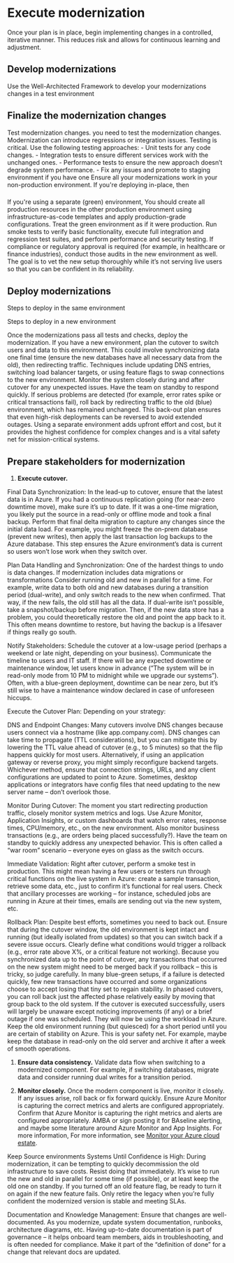 # Execute modernization

Once your plan is in place, begin implementing changes in a controlled, iterative manner. This reduces risk and allows for continuous learning and adjustment.

## Develop modernizations

Use the Well-Architected Framework to develop your modernizations changes in a test environment

## Finalize the modernization changes

Test modernization changes. you need to test the modernization changes. Modernization can introduce regressions or integration issues. Testing is critical. Use the following testing approaches:
    - Unit tests for any code changes.
    - Integration tests to ensure different services work with the unchanged ones.
    - Performance tests to ensure the new approach doesn’t degrade system performance.
    - Fix any issues and promote to staging environment if you have one
Ensure all your modernizations work in your non-production environment. If you're deploying in-place, then

### 
If you're using a separate (green) environment, You should create all production resources in the other production environment using infrastructure-as-code templates and apply production-grade configurations. Treat the green environment as if it were production. Run smoke tests to verify basic functionality, execute full integration and regression test suites, and perform performance and security testing. If compliance or regulatory approval is required (for example, in healthcare or finance industries), conduct those audits in the new environment as well. The goal is to vet the new setup thoroughly while it’s not serving live users so that you can be confident in its reliability.

## Deploy modernizations

Steps to deploy in the same environment

Steps to deploy in a new environment

Once the modernizations pass all tests and checks, deploy the modernization. If you have a new environment, plan the cutover to switch users and data to this environment. This could involve synchronizing data one final time (ensure the new databases have all necessary data from the old), then redirecting traffic. Techniques include updating DNS entries, switching load balancer targets, or using feature flags to swap connections to the new environment. Monitor the system closely during and after cutover for any unexpected issues. Have the team on standby to respond quickly. If serious problems are detected (for example, error rates spike or critical transactions fail), roll back by redirecting traffic to the old (blue) environment, which has remained unchanged. This back-out plan ensures that even high-risk deployments can be reversed to avoid extended outages.
Using a separate environment adds upfront effort and cost, but it provides the highest confidence for complex changes and is a vital safety net for mission-critical systems.

## Prepare stakeholders for modernization

1. **Execute cutover.**


Final Data Synchronization: In the lead-up to cutover, ensure that the latest data is in Azure. If you had a continuous replication going (for near-zero downtime move), make sure it’s up to date. If it was a one-time migration, you likely put the source in a read-only or offline mode and took a final backup. Perform that final delta migration to capture any changes since the initial data load. For example, you might freeze the on-prem database (prevent new writes), then apply the last transaction log backups to the Azure database. This step ensures the Azure environment’s data is current so users won’t lose work when they switch over. 

Plan Data Handling and Synchronization: One of the hardest things to undo is data changes. If modernization includes data migrations or transformations Consider running old and new in parallel for a time. For example, write data to both old and new databases during a transition period (dual-write), and only switch reads to the new when confirmed. That way, if the new fails, the old still has all the data. If dual-write isn’t possible, take a snapshot/backup before migration. Then, if the new data store has a problem, you could theoretically restore the old and point the app back to it. This often means downtime to restore, but having the backup is a lifesaver if things really go south.

Notify Stakeholders: Schedule the cutover at a low-usage period (perhaps a weekend or late night, depending on your business). Communicate the timeline to users and IT staff. If there will be any expected downtime or maintenance window, let users know in advance (“The system will be in read-only mode from 10 PM to midnight while we upgrade our systems”). Often, with a blue-green deployment, downtime can be near zero, but it’s still wise to have a maintenance window declared in case of unforeseen hiccups.

Execute the Cutover Plan: Depending on your strategy:

DNS and Endpoint Changes: Many cutovers involve DNS changes because users connect via a hostname (like app.company.com). DNS changes can take time to propagate (TTL considerations), but you can mitigate this by lowering the TTL value ahead of cutover (e.g., to 5 minutes) so that the flip happens quickly for most users. Alternatively, if using an application gateway or reverse proxy, you might simply reconfigure backend targets. Whichever method, ensure that connection strings, URLs, and any client configurations are updated to point to Azure. Sometimes, desktop applications or integrators have config files that need updating to the new server name – don’t overlook those.

Monitor During Cutover: The moment you start redirecting production traffic, closely monitor system metrics and logs. Use Azure Monitor, Application Insights, or custom dashboards that watch error rates, response times, CPU/memory, etc., on the new environment. Also monitor business transactions (e.g., are orders being placed successfully?). Have the team on standby to quickly address any unexpected behavior. This is often called a “war room” scenario – everyone eyes on glass as the switch occurs.

Immediate Validation: Right after cutover, perform a smoke test in production. This might mean having a few users or testers run through critical functions on the live system in Azure: create a sample transaction, retrieve some data, etc., just to confirm it’s functional for real users. Check that ancillary processes are working – for instance, scheduled jobs are running in Azure at their times, emails are sending out via the new system, etc.

Rollback Plan: Despite best efforts, sometimes you need to back out. Ensure that during the cutover window, the old environment is kept intact and running (but ideally isolated from updates) so that you can switch back if a severe issue occurs. Clearly define what conditions would trigger a rollback (e.g., error rate above X%, or a critical feature not working). Because you synchronized data up to the point of cutover, any transactions that occurred on the new system might need to be merged back if you rollback – this is tricky, so judge carefully. In many blue-green setups, if a failure is detected quickly, few new transactions have occurred and some organizations choose to accept losing that tiny set to regain stability. In phased cutovers, you can roll back just the affected phase relatively easily by moving that group back to the old system.
If the cutover is executed successfully, users will largely be unaware except noticing improvements (if any) or a brief outage if one was scheduled. They will now be using the workload in Azure. Keep the old environment running (but quiesced) for a short period until you are certain of stability on Azure. This is your safety net. For example, maybe keep the database in read-only on the old server and archive it after a week of smooth operations.

1. **Ensure data consistency.** Validate data flow when switching to a modernized component. For example, if switching databases, migrate data and consider running dual writes for a transition period.


1. **Monitor closely.** Once the modern component is live, monitor it closely. If any issues arise, roll back or fix forward quickly. Ensure Azure Monitor is capturing the correct metrics and alerts are configured appropriately. Confirm that Azure Monitor is capturing the right metrics and alerts are configured appropriately. AMBA or sign posting it for BAseline alerting, and maybe some literature around Azure Monitor and App Insights. For more information, For more information, see [Monitor your Azure cloud estate](/azure/azure-monitor/overview).

Keep Source environments Systems Until Confidence is High: During modernization, it can be tempting to quickly decommission the old infrastructure to save costs. Resist doing that immediately. It’s wise to run the new and old in parallel for some time (if possible), or at least keep the old one on standby. If you turned off an old feature flag, be ready to turn it on again if the new feature fails. Only retire the legacy when you’re fully confident the modernized version is stable and meeting SLAs.

Documentation and Knowledge Management: Ensure that changes are well-documented. As you modernize, update system documentation, runbooks, architecture diagrams, etc. Having up-to-date documentation is part of governance – it helps onboard team members, aids in troubleshooting, and is often needed for compliance. Make it part of the “definition of done” for a change that relevant docs are updated.